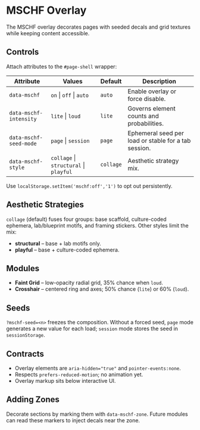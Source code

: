 # MSCHF Overlay

The MSCHF overlay decorates pages with seeded decals and grid textures while keeping content accessible.

## Controls

Attach attributes to the `#page-shell` wrapper:

| Attribute | Values | Default | Description |
| --- | --- | --- | --- |
| `data-mschf` | `on` \| `off` \| `auto` | `auto` | Enable overlay or force disable. |
| `data-mschf-intensity` | `lite` \| `loud` | `lite` | Governs element counts and probabilities. |
| `data-mschf-seed-mode` | `page` \| `session` | `page` | Ephemeral seed per load or stable for a tab session. |
| `data-mschf-style` | `collage` \| `structural` \| `playful` | `collage` | Aesthetic strategy mix. |

Use `localStorage.setItem('mschf:off','1')` to opt out persistently.

## Aesthetic Strategies

`collage` (default) fuses four groups: base scaffold, culture-coded ephemera,
lab/blueprint motifs, and framing stickers. Other styles limit the mix:

- **structural** – base + lab motifs only.
- **playful** – base + culture-coded ephemera.

## Modules

- **Faint Grid** – low-opacity radial grid, 35% chance when `loud`.
- **Crosshair** – centered ring and axes; 50% chance (`lite`) or 60% (`loud`).

## Seeds

`?mschf-seed=<n>` freezes the composition. Without a forced seed, `page` mode generates a new value for each load; `session` mode stores the seed in `sessionStorage`.

## Contracts

- Overlay elements are `aria-hidden="true"` and `pointer-events:none`.
- Respects `prefers-reduced-motion`; no animation yet.
- Overlay markup sits below interactive UI.

## Adding Zones

Decorate sections by marking them with `data-mschf-zone`. Future modules can read these markers to inject decals near the zone.
